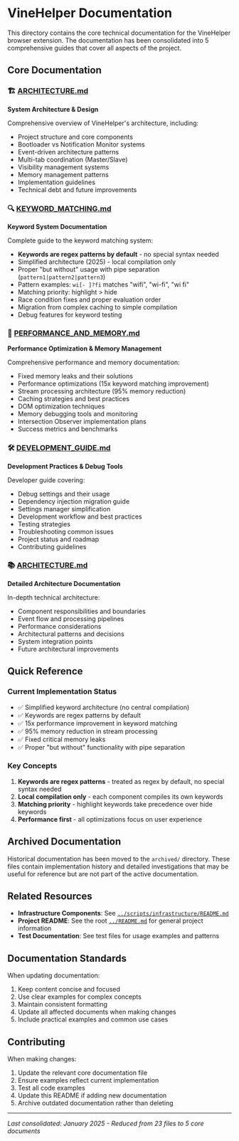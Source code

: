# VineHelper Documentation

This directory contains the core technical documentation for the VineHelper browser extension. The documentation has been consolidated into 5 comprehensive guides that cover all aspects of the project.

## Core Documentation

### 🏗️ [ARCHITECTURE.md](./ARCHITECTURE.md)
**System Architecture & Design**

Comprehensive overview of VineHelper's architecture, including:
- Project structure and core components
- Bootloader vs Notification Monitor systems
- Event-driven architecture patterns
- Multi-tab coordination (Master/Slave)
- Visibility management systems
- Memory management patterns
- Implementation guidelines
- Technical debt and future improvements

### 🔍 [KEYWORD_MATCHING.md](./KEYWORD_MATCHING.md)
**Keyword System Documentation**

Complete guide to the keyword matching system:
- **Keywords are regex patterns by default** - no special syntax needed
- Simplified architecture (2025) - local compilation only
- Proper "but without" usage with pipe separation (`pattern1|pattern2|pattern3`)
- Pattern examples: `wi[- ]?fi` matches "wifi", "wi-fi", "wi fi"
- Matching priority: highlight > hide
- Race condition fixes and proper evaluation order
- Migration from complex caching to simple compilation
- Debug features for keyword testing

### 🚀 [PERFORMANCE_AND_MEMORY.md](./PERFORMANCE_AND_MEMORY.md)
**Performance Optimization & Memory Management**

Comprehensive performance and memory documentation:
- Fixed memory leaks and their solutions
- Performance optimizations (15x keyword matching improvement)
- Stream processing architecture (95% memory reduction)
- Caching strategies and best practices
- DOM optimization techniques
- Memory debugging tools and monitoring
- Intersection Observer implementation plans
- Success metrics and benchmarks

### 🛠️ [DEVELOPMENT_GUIDE.md](./DEVELOPMENT_GUIDE.md)
**Development Practices & Debug Tools**

Developer guide covering:
- Debug settings and their usage
- Dependency injection migration guide
- Settings manager simplification
- Development workflow and best practices
- Testing strategies
- Troubleshooting common issues
- Project status and roadmap
- Contributing guidelines

### 📚 [ARCHITECTURE.md](./ARCHITECTURE.md)
**Detailed Architecture Documentation**

In-depth technical architecture:
- Component responsibilities and boundaries
- Event flow and processing pipelines
- Performance considerations
- Architectural patterns and decisions
- System integration points
- Future architectural improvements

## Quick Reference

### Current Implementation Status
- ✅ Simplified keyword architecture (no central compilation)
- ✅ Keywords are regex patterns by default
- ✅ 15x performance improvement in keyword matching
- ✅ 95% memory reduction in stream processing
- ✅ Fixed critical memory leaks
- ✅ Proper "but without" functionality with pipe separation

### Key Concepts
1. **Keywords are regex patterns** - treated as regex by default, no special syntax needed
2. **Local compilation only** - each component compiles its own keywords
3. **Matching priority** - highlight keywords take precedence over hide keywords
4. **Performance first** - all optimizations focus on user experience

## Archived Documentation

Historical documentation has been moved to the `archived/` directory. These files contain implementation history and detailed investigations that may be useful for reference but are not part of the active documentation.

## Related Resources

- **Infrastructure Components**: See [`../scripts/infrastructure/README.md`](../scripts/infrastructure/README.md)
- **Project README**: See the root [`../README.md`](../README.md) for general project information
- **Test Documentation**: See test files for usage examples and patterns

## Documentation Standards

When updating documentation:
1. Keep content concise and focused
2. Use clear examples for complex concepts
3. Maintain consistent formatting
4. Update all affected documents when making changes
5. Include practical examples and common use cases

## Contributing

When making changes:
1. Update the relevant core documentation file
2. Ensure examples reflect current implementation
3. Test all code examples
4. Update this README if adding new documentation
5. Archive outdated documentation rather than deleting

---

*Last consolidated: January 2025 - Reduced from 23 files to 5 core documents*
